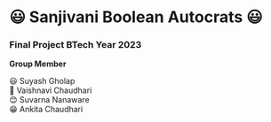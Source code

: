 <h1>😃 Sanjivani Boolean Autocrats 😃</h1>

<h3>Final Project BTech Year 2023</h3>

<b>Group Member</b>

😃 Suyash Gholap<br>
🤠 Vaishnavi Chaudhari<br>
😊 Suvarna Nanaware<br>
😁 Ankita Chaudhari<br>
